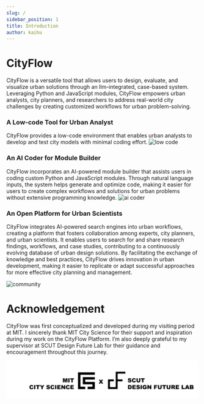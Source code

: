 ```yaml
---
slug: /
sidebar_position: 1
title: Introduction
author: kaihu
---
```


# CityFlow

CityFlow is a versatile tool that allows users to design, evaluate, and visualize urban solutions through an llm-integrated, case-based system. Leveraging Python and JavaScript modules, CityFlow empowers urban analysts, city planners, and researchers to address real-world city challenges by creating customized workflows for urban problem-solving.

### A Low-code Tool for Urban Analyst

CityFlow provides a low-code environment that enables urban analysts to develop and test city models with minimal coding effort.
![low code](assets/low_code.gif)

### An AI Coder for Module Builder

CityFlow incorporates an AI-powered module builder that assists users in coding custom Python and JavaScript modules. Through natural language inputs, the system helps generate and optimize code, making it easier for users to create complex workflows and solutions for urban problems without extensive programming knowledge.
![ai coder](assets/ai_coder.gif)

### An Open Platform for Urban Scientists

CityFlow integrates AI-powered search engines into urban workflows, creating a platform that fosters collaboration among experts, city planners, and urban scientists. It enables users to search for and share research findings, workflows, and case studies, contributing to a continuously evolving database of urban design solutions. By facilitating the exchange of knowledge and best practices, CityFlow drives innovation in urban development, making it easier to replicate or adapt successful approaches for more effective city planning and management.

![community](assets/community.gif)




# Acknowledgement

CityFlow was first conceptualized and developed during my visiting period at MIT. I sincerely thank MIT City Science for their support and inspiration during my work on the CityFlow Platform. I’m also deeply grateful to my supervisor at SCUT Design Future Lab for their guidance and encouragement throughout this journey.

![cityscience](assets/CSxDFL.png)

